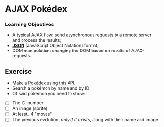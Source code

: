 # AJAX Pokédex


### Learning Objectives
*  A typical AJAX flow: send asynchronous requests to a remote server and process the results;
* **[JSON](https://www.w3schools.com/js/js_json_intro.asp)** (JavaScript Object Notation) format;
* DOM manipulation: changing the DOM based on results of AJAX-requests.


## Exercise

* Make a [Pokédex](https://www.google.com/search?q=pokedex&source=lnms&tbm=isch&sa=X&ved=0ahUKEwiRtNT3-vDfAhWDy6QKHd1cBD4Q_AUIDigB&biw=1300&bih=968#imgrc=_) using [this API](https://pokeapi.co/).
* Search a pokémon by name and by ID
* Of said pokémon you need to show:

- [ ] The ID-number
- [ ] An image (sprite)
- [ ] At least_ 4 "moves"
- [ ] The previous evolution, _only if it exists_, along with their name and image.